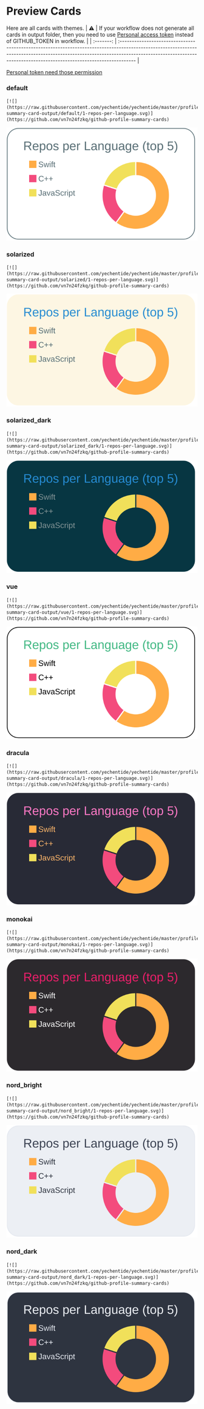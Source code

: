 
# Preview Cards

Here are all cards with themes.
| :warning: | If your workflow does not generate all cards in output folder, then you need to use [Personal access token](https://docs.github.com/en/actions/configuring-and-managing-workflows/creating-and-storing-encrypted-secrets) instead of GITHUB_TOKEN in workflow. |
| :-------: | :------------------------------------------------------------------------------------------------------------------------------------------------------------------------------------------------------------------------------------------------ |

[Personal token need those permission](https://github.com/vn7n24fzkq/github-profile-summary-cards/wiki/Personal-access-token-permissions)


### default


```
[![](https://raw.githubusercontent.com/yechentide/yechentide/master/profile-summary-card-output/default/1-repos-per-language.svg)](https://github.com/vn7n24fzkq/github-profile-summary-cards)
```
![](https://raw.githubusercontent.com/yechentide/yechentide/master/profile-summary-card-output/default/1-repos-per-language.svg)


### solarized


```
[![](https://raw.githubusercontent.com/yechentide/yechentide/master/profile-summary-card-output/solarized/1-repos-per-language.svg)](https://github.com/vn7n24fzkq/github-profile-summary-cards)
```
![](https://raw.githubusercontent.com/yechentide/yechentide/master/profile-summary-card-output/solarized/1-repos-per-language.svg)


### solarized_dark


```
[![](https://raw.githubusercontent.com/yechentide/yechentide/master/profile-summary-card-output/solarized_dark/1-repos-per-language.svg)](https://github.com/vn7n24fzkq/github-profile-summary-cards)
```
![](https://raw.githubusercontent.com/yechentide/yechentide/master/profile-summary-card-output/solarized_dark/1-repos-per-language.svg)


### vue


```
[![](https://raw.githubusercontent.com/yechentide/yechentide/master/profile-summary-card-output/vue/1-repos-per-language.svg)](https://github.com/vn7n24fzkq/github-profile-summary-cards)
```
![](https://raw.githubusercontent.com/yechentide/yechentide/master/profile-summary-card-output/vue/1-repos-per-language.svg)


### dracula


```
[![](https://raw.githubusercontent.com/yechentide/yechentide/master/profile-summary-card-output/dracula/1-repos-per-language.svg)](https://github.com/vn7n24fzkq/github-profile-summary-cards)
```
![](https://raw.githubusercontent.com/yechentide/yechentide/master/profile-summary-card-output/dracula/1-repos-per-language.svg)


### monokai


```
[![](https://raw.githubusercontent.com/yechentide/yechentide/master/profile-summary-card-output/monokai/1-repos-per-language.svg)](https://github.com/vn7n24fzkq/github-profile-summary-cards)
```
![](https://raw.githubusercontent.com/yechentide/yechentide/master/profile-summary-card-output/monokai/1-repos-per-language.svg)


### nord_bright


```
[![](https://raw.githubusercontent.com/yechentide/yechentide/master/profile-summary-card-output/nord_bright/1-repos-per-language.svg)](https://github.com/vn7n24fzkq/github-profile-summary-cards)
```
![](https://raw.githubusercontent.com/yechentide/yechentide/master/profile-summary-card-output/nord_bright/1-repos-per-language.svg)


### nord_dark


```
[![](https://raw.githubusercontent.com/yechentide/yechentide/master/profile-summary-card-output/nord_dark/1-repos-per-language.svg)](https://github.com/vn7n24fzkq/github-profile-summary-cards)
```
![](https://raw.githubusercontent.com/yechentide/yechentide/master/profile-summary-card-output/nord_dark/1-repos-per-language.svg)

